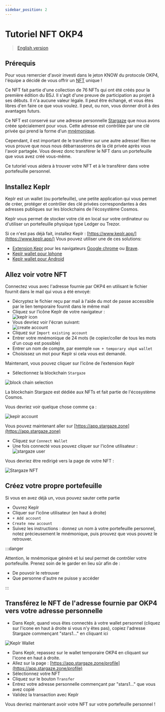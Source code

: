 ```yaml
---
sidebar_position: 2
---
```


# Tutoriel NFT OKP4

> [English version](./en.md)

## Prérequis

Pour vous remercier d'avoir investi dans le jeton KNOW du protocole OKP4, l'équipe a décidé de vous offrir un [NFT](https://en.wikipedia.org/wiki/Non-fungible_token) unique !

Ce NFT fait partie d'une collection de 76 NFTs qui ont été créés pour la première édition du BSJ. Il s'agit d'une preuve de participation au projet à ses débuts. Il n'a aucune valeur légale. Il peut être échangé, et vous êtes libres d'en faire ce que vous voulez. Il peut, ou non, vous donner droit à des avantages futurs.

Ce NFT est conservé sur une adresse personnelle [Stargaze](https://www.stargaze.zone/) que nous avons créée spécialement pour vous. Cette adresse est contrôlée par une clé privée qui prend la forme d'un [mnémonique](https://journalducoin.com/actualites/phrases-mnemoniques/).

Cependant, il est important de le transférer sur une autre adresse! Rien ne vous prouve que nous nous débarrasserons de la clé privée après vous l'avoir partagée. Vous devez donc transférer le NFT dans un portefeuille que vous avez créé vous-même.

Ce tutoriel vous aidera à trouver votre NFT et à le transférer dans votre portefeuille personnel.

## Installez Keplr

Keplr est un wallet (ou portefeuille), une petite application qui vous permet de créer, protéger et contrôler des clé privées correspondantes à des adresses publiques sur les blockchains de l'écosystème Cosmos.

Keplr vous permet de stocker votre clé en local sur votre ordinateur ou d'utiliser un portefeuille physique type Ledger ou Trezor.

Si ce n'est pas déjà fait, installez Keplr : [https://www.keplr.app/](https://www.keplr.app/)
Vous pouvez utiliser une de ces solutions:

- [Extension Kepr](https://chrome.google.com/webstore/detail/keplr/dmkamcknogkgcdfhhbddcghachkejeap) pour les navigateurs [Google chrome](https://www.google.com/chrome/index.html) ou [Brave](https://brave.com/).
- [Keplr wallet pour Iphone](https://apps.apple.com/us/app/keplr-wallet)
- [Keplr wallet pour Android](https://play.google.com/store/apps/details?id=com.chainapsis.keplr)

## Allez voir votre NFT

Connectez vous avec l'adresse fournie par OKP4 en utilisant le fichier fournit dans le mail qui vous a été envoyé:

- Décryptez le fichier reçu par mail à l'aide du mot de passe accessible par le lien temporaire fournit dans le même mail
- Cliquez sur l’icône Keplr de votre navigateur :  
  ![keplr icon](/img/content/nft-tutorial/keplr-icon.webp)
- Vous devriez voir l'écran suivant:  
  ![create account](/img/content/nft-tutorial/account-creation-keplr.webp)
- Cliquez sur `Import existing account`
- Entrer votre mnémonique de 24 mots (le copier/coller de tous les mots d'un coup est possible)
- Entrer un nom de compte, par exemple `nom + temporary okp4 wallet`
- Choisissez un mot pour Keplr si cela vous est demandé.

Maintenant, vous pouvez cliquer sur l’icône de l’extension Keplr

- Sélectionnez la blockchain `Stargaze`

![block chain selection](/img/content/nft-tutorial/block-chain-select.webp)

La blockchain Stargaze est dédiée aux NFTs et fait partie de l'écosystème Cosmos.

Vous devriez voir quelque chose comme ça :

![keplr account](/img/content/nft-tutorial/keplr-account.webp)

Vous pouvez maintenant aller sur [https://app.stargaze.zone](https://app.stargaze.zone)

- Cliquez sur `Connect Wallet`
- Une fois connecté vous pouvez cliquer sur l'icône utilisateur : ![stargaze user](/img/content/nft-tutorial/stargaze-account.webp)

Vous devriez être redirigé vers la page de votre NFT :

![Stargaze NFT](/img/content/nft-tutorial/stargaze-nft.webp)

## Créez votre propre portefeuille

Si vous en avez déjà un, vous pouvez sauter cette partie

- Ouvrez Keplr
- Cliquer sur l’icône utilisateur (en haut à droite)
- `+ Add account`
- `Create new account`
- Suivez les instructions : donnez un nom à votre portefeuille personnel, notez précieusement le mnémonique, puis prouvez que vous pouvez le retrouver.

:::danger

Attention, le mnémonique généré et lui seul permet de contrôler votre portefeuille. Prenez soin de le garder en lieu sûr afin de :

- De pouvoir le retrouver
- Que personne d'autre ne puisse y accéder

:::

## Transférez le NFT de l'adresse fournie par OKP4 vers votre adresse personnelle

- Dans Keplr, quand vous êtes connectés à votre wallet personnel (cliquez sur l'icone en haut à droite si vous n'y êtes pas), copiez l'adresse Stargaze commençant "stars1..." en cliquant ici

![Keplr Wallet](/img/content/nft-tutorial/stargaze-wallet.webp)

- Dans Keplr, repassez sur le wallet temporaire OKP4 en cliquant sur l'icone en haut à droite.
- Allez sur la page : [https://app.stargaze.zone/profile](https://app.stargaze.zone/profile)
- Sélectionnez votre NFT
- Cliquez sur le bouton `Transfer`
- Entrez votre adresse personnelle commençant par "stars1..." que vous avez copié
- Validez la transaction avec Keplr

Vous devriez maintenant avoir votre NFT sur votre portefeuille personnel !
